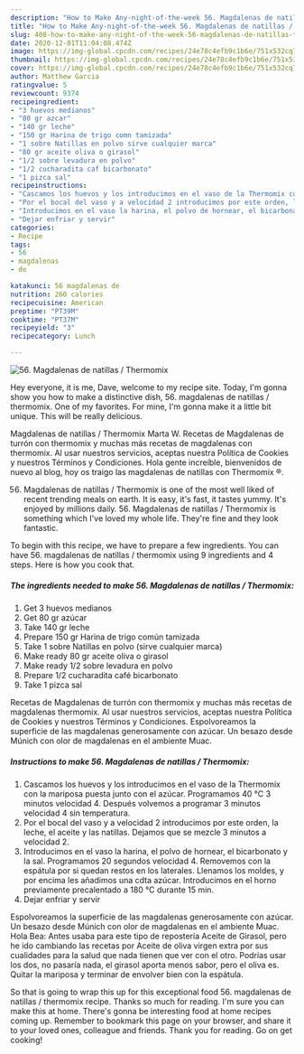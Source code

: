 ```yaml
---
description: "How to Make Any-night-of-the-week 56. Magdalenas de natillas / Thermomix"
title: "How to Make Any-night-of-the-week 56. Magdalenas de natillas / Thermomix"
slug: 408-how-to-make-any-night-of-the-week-56-magdalenas-de-natillas-thermomix
date: 2020-12-01T11:04:08.474Z
image: https://img-global.cpcdn.com/recipes/24e78c4efb9c1b6e/751x532cq70/56-magdalenas-de-natillas-thermomix-foto-principal.jpg
thumbnail: https://img-global.cpcdn.com/recipes/24e78c4efb9c1b6e/751x532cq70/56-magdalenas-de-natillas-thermomix-foto-principal.jpg
cover: https://img-global.cpcdn.com/recipes/24e78c4efb9c1b6e/751x532cq70/56-magdalenas-de-natillas-thermomix-foto-principal.jpg
author: Matthew Garcia
ratingvalue: 5
reviewcount: 9374
recipeingredient:
- "3 huevos medianos"
- "80 gr azcar"
- "140 gr leche"
- "150 gr Harina de trigo comn tamizada"
- "1 sobre Natillas en polvo sirve cualquier marca"
- "80 gr aceite oliva o girasol"
- "1/2 sobre levadura en polvo"
- "1/2 cucharadita caf bicarbonato"
- "1 pizca sal"
recipeinstructions:
- "Cascamos los huevos y los introducimos en el vaso de la Thermomix con la mariposa puesta junto con el azúcar. Programamos 40 °C 3 minutos velocidad 4. Después volvemos a programar 3 minutos velocidad 4 sin temperatura."
- "Por el bocal del vaso y a velocidad 2 introducimos por este orden, la leche, el aceite y las natillas. Dejamos que se mezcle 3 minutos a velocidad 2."
- "Introducimos en el vaso la harina, el polvo de hornear, el bicarbonato y la sal. Programamos 20 segundos velocidad 4. Removemos con la espátula por si quedan restos en los laterales. Llenamos los moldes, y por encima les añadimos una cdta azúcar. Introducimos en el horno previamente precalentado a 180 °C durante 15 min."
- "Dejar enfriar y servir"
categories:
- Recipe
tags:
- 56
- magdalenas
- de

katakunci: 56 magdalenas de 
nutrition: 260 calories
recipecuisine: American
preptime: "PT39M"
cooktime: "PT37M"
recipeyield: "3"
recipecategory: Lunch

---
```



![56. Magdalenas de natillas / Thermomix](https://img-global.cpcdn.com/recipes/24e78c4efb9c1b6e/751x532cq70/56-magdalenas-de-natillas-thermomix-foto-principal.jpg)

Hey everyone, it is me, Dave, welcome to my recipe site. Today, I'm gonna show you how to make a distinctive dish, 56. magdalenas de natillas / thermomix. One of my favorites. For mine, I'm gonna make it a little bit unique. This will be really delicious.

Magdalenas de natillas / Thermomix Marta W. Recetas de Magdalenas de turrón con thermomix y muchas más recetas de magdalenas con thermomix. Al usar nuestros servicios, aceptas nuestra Política de Cookies y nuestros Términos y Condiciones. Hola gente increíble, bienvenidos de nuevo al blog, hoy os traigo las magdalenas de natillas con Thermomix ®.

56. Magdalenas de natillas / Thermomix is one of the most well liked of recent trending meals on earth. It is easy, it's fast, it tastes yummy. It's enjoyed by millions daily. 56. Magdalenas de natillas / Thermomix is something which I've loved my whole life. They're fine and they look fantastic.


To begin with this recipe, we have to prepare a few ingredients. You can have 56. magdalenas de natillas / thermomix using 9 ingredients and 4 steps. Here is how you cook that.

<!--inarticleads1-->

##### The ingredients needed to make 56. Magdalenas de natillas / Thermomix:

1. Get 3 huevos medianos
1. Get 80 gr azúcar
1. Take 140 gr leche
1. Prepare 150 gr Harina de trigo común tamizada
1. Take 1 sobre Natillas en polvo (sirve cualquier marca)
1. Make ready 80 gr aceite oliva o girasol
1. Make ready 1/2 sobre levadura en polvo
1. Prepare 1/2 cucharadita café bicarbonato
1. Take 1 pizca sal


Recetas de Magdalenas de turrón con thermomix y muchas más recetas de magdalenas thermomix. Al usar nuestros servicios, aceptas nuestra Política de Cookies y nuestros Términos y Condiciones. Espolvoreamos la superficie de las magdalenas generosamente con azúcar. Un besazo desde Múnich con olor de magdalenas en el ambiente Muac. 

<!--inarticleads2-->

##### Instructions to make 56. Magdalenas de natillas / Thermomix:

1. Cascamos los huevos y los introducimos en el vaso de la Thermomix con la mariposa puesta junto con el azúcar. Programamos 40 °C 3 minutos velocidad 4. Después volvemos a programar 3 minutos velocidad 4 sin temperatura.
1. Por el bocal del vaso y a velocidad 2 introducimos por este orden, la leche, el aceite y las natillas. Dejamos que se mezcle 3 minutos a velocidad 2.
1. Introducimos en el vaso la harina, el polvo de hornear, el bicarbonato y la sal. Programamos 20 segundos velocidad 4. Removemos con la espátula por si quedan restos en los laterales. Llenamos los moldes, y por encima les añadimos una cdta azúcar. Introducimos en el horno previamente precalentado a 180 °C durante 15 min.
1. Dejar enfriar y servir


Espolvoreamos la superficie de las magdalenas generosamente con azúcar. Un besazo desde Múnich con olor de magdalenas en el ambiente Muac. Hola Bea: Antes usaba para este tipo de repostería Aceite de Girasol, pero he ido cambiando las recetas por Aceite de oliva virgen extra por sus cualidades para la salud que nada tienen que ver con el otro. Podrías usar los dos, no pasaría nada, el girasol aporta menos sabor, pero el oliva es. Quitar la mariposa y terminar de envolver bien con la espátula. 

So that is going to wrap this up for this exceptional food 56. magdalenas de natillas / thermomix recipe. Thanks so much for reading. I'm sure you can make this at home. There's gonna be interesting food at home recipes coming up. Remember to bookmark this page on your browser, and share it to your loved ones, colleague and friends. Thank you for reading. Go on get cooking!
